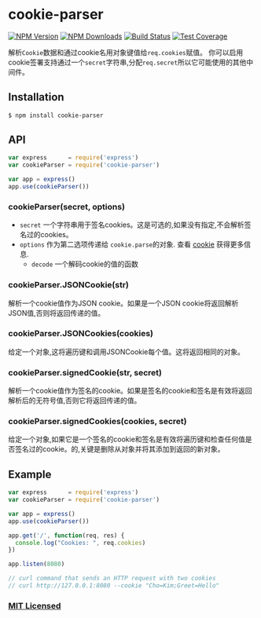 # cookie-parser

[![NPM Version][npm-image]][npm-url]
[![NPM Downloads][downloads-image]][downloads-url]
[![Build Status][travis-image]][travis-url]
[![Test Coverage][coveralls-image]][coveralls-url]

解析`Cookie`数据和通过cookie名用对象键值给`req.cookies`赋值。
你可以启用cookie签署支持通过一个`secret`字符串,分配`req.secret`所以它可能使用的其他中间件。

## Installation

```sh
$ npm install cookie-parser
```

## API

```js
var express      = require('express')
var cookieParser = require('cookie-parser')

var app = express()
app.use(cookieParser())
```

### cookieParser(secret, options)

- `secret` 一个字符串用于签名cookies。这是可选的,如果没有指定,不会解析签名过的cookies。
- `options` 作为第二选项传递给 `cookie.parse`的对象. 查看 [cookie](https://www.npmjs.org/package/cookie) 获得更多信息.
  - `decode` 一个解码cookie的值的函数

### cookieParser.JSONCookie(str)

解析一个cookie值作为JSON cookie。如果是一个JSON cookie将返回解析JSON值,否则将返回传递的值。

### cookieParser.JSONCookies(cookies)

给定一个对象,这将遍历键和调用JSONCookie每个值。这将返回相同的对象。

### cookieParser.signedCookie(str, secret)

解析一个cookie值作为签名的cookie。如果是签名的cookie和签名是有效将返回解析后的无符号值,否则它将返回传递的值。

### cookieParser.signedCookies(cookies, secret)

给定一个对象,如果它是一个签名的cookie和签名是有效将遍历键和检查任何值是否签名过的cookie。的,关键是删除从对象并将其添加到返回的新对象。

## Example

```js
var express      = require('express')
var cookieParser = require('cookie-parser')

var app = express()
app.use(cookieParser())

app.get('/', function(req, res) {
  console.log("Cookies: ", req.cookies)
})

app.listen(8080)

// curl command that sends an HTTP request with two cookies
// curl http://127.0.0.1:8080 --cookie "Cho=Kim;Greet=Hello"
```

### [MIT Licensed](LICENSE)

[npm-image]: https://img.shields.io/npm/v/cookie-parser.svg
[npm-url]: https://npmjs.org/package/cookie-parser
[travis-image]: https://img.shields.io/travis/expressjs/cookie-parser/master.svg
[travis-url]: https://travis-ci.org/expressjs/cookie-parser
[coveralls-image]: https://img.shields.io/coveralls/expressjs/cookie-parser/master.svg
[coveralls-url]: https://coveralls.io/r/expressjs/cookie-parser?branch=master
[downloads-image]: https://img.shields.io/npm/dm/cookie-parser.svg
[downloads-url]: https://npmjs.org/package/cookie-parser
